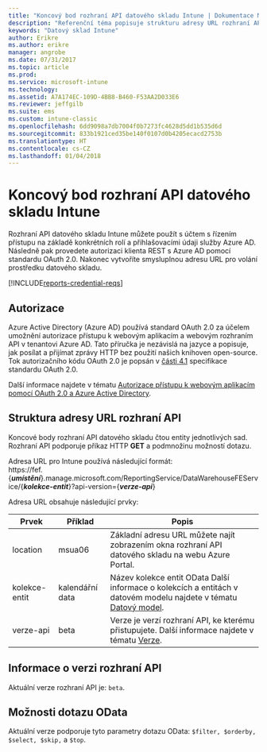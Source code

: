 ```yaml
---
title: "Koncový bod rozhraní API datového skladu Intune | Dokumentace Microsoftu"
description: "Referenční téma popisuje strukturu adresy URL rozhraní API."
keywords: "Datový sklad Intune"
author: Erikre
ms.author: erikre
manager: angrobe
ms.date: 07/31/2017
ms.topic: article
ms.prod: 
ms.service: microsoft-intune
ms.technology: 
ms.assetid: A7A174EC-109D-4BB8-B460-F53AA2D033E6
ms.reviewer: jeffgilb
ms.suite: ems
ms.custom: intune-classic
ms.openlocfilehash: 6dd9098a7db7004f0b7273fc4628d5dd1b535d6d
ms.sourcegitcommit: 833b1921ced35be140f0107d0b4205ecacd2753b
ms.translationtype: HT
ms.contentlocale: cs-CZ
ms.lasthandoff: 01/04/2018
---
```

# <a name="intune-data-warehouse-api-endpoint"></a>Koncový bod rozhraní API datového skladu Intune

Rozhraní API datového skladu Intune můžete použít s účtem s řízením přístupu na základě konkrétních rolí a přihlašovacími údaji služby Azure AD. Následně pak provedete autorizaci klienta REST s Azure AD pomocí standardu OAuth 2.0. Nakonec vytvoříte smysluplnou adresu URL pro volání prostředku datového skladu.

[!INCLUDE[reports-credential-reqs](./includes/reports-credential-reqs.md)]

## <a name="authorization"></a>Autorizace

Azure Active Directory (Azure AD) používá standard OAuth 2.0 za účelem umožnění autorizace přístupu k webovým aplikacím a webovým rozhraním API v tenantovi Azure AD. Tato příručka je nezávislá na jazyce a popisuje, jak posílat a přijímat zprávy HTTP bez použití našich knihoven open-source. Tok autorizačního kódu OAuth 2.0 je popsán v [části 4.1](https://tools.ietf.org/html/rfc6749#section-4.1) specifikace standardu OAuth 2.0.

Další informace najdete v tématu [Autorizace přístupu k webovým aplikacím pomocí OAuth 2.0 a Azure Active Directory](https://docs.microsoft.com/azure/active-directory/develop/active-directory-protocols-oauth-code).

## <a name="api-url-structure"></a>Struktura adresy URL rozhraní API

Koncové body rozhraní API datového skladu čtou entity jednotlivých sad. Rozhraní API podporuje příkaz HTTP **GET** a podmnožinu možností dotazu.

Adresa URL pro Intune používá následující formát:  
https://fef.{***umístění***}.manage.microsoft.com/ReportingService/DataWarehouseFEService/{***kolekce-entit***}?api-version={***verze-api***}

Adresa URL obsahuje následující prvky:

| Prvek | Příklad | Popis |
|-------------------|------------|--------------------------------------------------------------------------------------------------------------------|
| location | msua06 | Základní adresu URL můžete najít zobrazením okna rozhraní API datového skladu na webu Azure Portal. |
| kolekce-entit | kalendářní data | Název kolekce entit OData Další informace o kolekcích a entitách v datovém modelu najdete v tématu [Datový model](reports-ref-data-model.md). |
| verze-api | beta | Verze je verzí rozhraní API, ke kterému přistupujete. Další informace najdete v tématu [Verze](#API-version-information). |


## <a name="api-version-information"></a>Informace o verzi rozhraní API

Aktuální verze rozhraní API je: `beta`. 

## <a name="odata-query-options"></a>Možnosti dotazu OData

Aktuální verze podporuje tyto parametry dotazu OData: `$filter, $orderby, $select, $skip,` a `$top`.